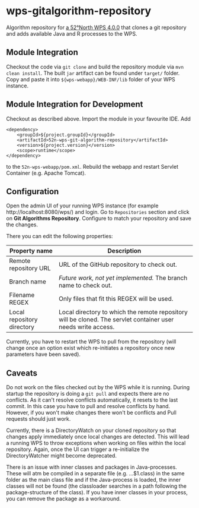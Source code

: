 # wps-gitalgorithm-repository
Algorithm repository for [a 52°North WPS 4.0.0](https://github.com/52North/WPS) that clones a git repository and adds available Java and R processes to the WPS.

## Module Integration
Checkout the code via `git clone` and build the repository module via `mvn clean install`. The built `jar` artifact can be found under `target/` folder. Copy and paste it into `${wps-webapp}/WEB-INF/lib` folder of your WPS instance.

## Module Integration for Development
Checkout as described above. Import the module in your favourite IDE. Add
```
<dependency>
    <groupId>${project.groupId}</groupId>
    <artifactId>52n-wps-git-algorithm-repository</artifactId>
    <version>${project.version}</version>
    <scope>runtime</scope>
</dependency>	
```
to the `52n-wps-webapp/pom.xml`. Rebuild the webapp and restart Servlet Container (e.g. Apache Tomcat).

## Configuration
Open the admin UI of your running WPS instance (for example http://localhost:8080/wps/) and login. Go to `Repositories` section and click on **Git Algorithms Repository**. Configure to match your repository and save the changes. 

There you can edit the following properties:

Property name | Description
------------ | -------------
Remote repository URL | URL of the GitHub repository to check out.
Branch name | *Future work, not yet implemented.* The branch name to check out.
Filename REGEX  | Only files that fit this REGEX will be used.
Local repository directory | Local directory to which the remote repository will be cloned. The servlet container user needs write access.


Currently, you have to restart the WPS to pull from the repository (will change once an option exist which re-initiates a repository once new parameters have been saved).

## Caveats
Do not work on the files checked out by the WPS while it is running. During startup the repository is doing a `git pull` and expects there are no conflicts. As it can't resolve conflicts automatically, it resets to the last commit. In this case you have to pull and resolve conflicts by hand. However, if you won't make changes there won't be conflicts and Pull requests should just work.


Currently, there is a DirectoryWatch on your cloned repository so that changes apply immediately once local changes are detected. This will lead a running WPS to throw exceptions when working on files within the local repository. Again, once the UI can trigger a re-initialize the DirectoryWatcher might become deprecated.

There is an issue with inner classes and packages in Java-processes. These will atm be compiled in a separate file (e.g. ...$1.class) in the same folder as the main class file and if the Java-process is loaded, the inner classes will not be found (the classloader searches in a path following the package-structure of the class). If you have inner classes in your process, you can remove the package as a workaround.
